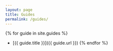 ```yaml
---
layout: page
title: Guides
permalink: /guides/
---
```


{% for guide in site.guides %}
- [{{ guide.title }}]({{ guide.url }})
{% endfor %}